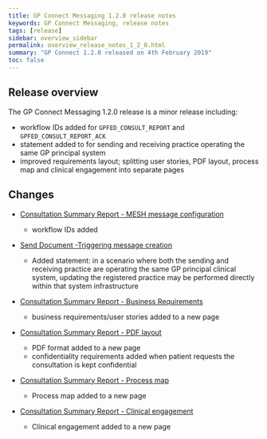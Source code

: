 ```yaml
---
title: GP Connect Messaging 1.2.0 release notes
keywords: GP Connect Messaging, release notes
tags: [release]
sidebar: overview_sidebar
permalink: overview_release_notes_1_2_0.html
summary: "GP Connect 1.2.0 released on 4th February 2019"
toc: false
---
```


## Release overview ##

The GP Connect Messaging 1.2.0 release is a minor release including:
- workflow IDs added for `GPFED_CONSULT_REPORT` and `GPFED_CONSULT_REPORT_ACK`
- statement added to for sending and receiving practice operating the same GP principal system 
- improved requirements layout; splitting user stories, PDF layout, process map and clinical engagement into separate pages


## Changes ##

- [Consultation Summary Report - MESH message configuration](senddocument_fedcon_mesh.html)
  - workflow IDs added

- [Send Document -Triggering message creation](senddocument_fedcon_trigger.html)
  - Added statement: in a scenario where both the sending and receiving practice are operating the same GP principal clinical system, updating the registered practice may be performed directly within that system infrastructure

- [Consultation Summary Report - Business Requirements](senddocument_userstories.html)
  - business requirements/user stories added to a new page
  
- [Consultation Summary Report - PDF layout](senddocument_fedcon_busreq_pdf.html)
  - PDF format added to a new page
  - confidentiality requirements added when patient requests the consultation is kept confidential

- [Consultation Summary Report - Process map](sendmessage_process.html)
  - Process map added to a new page

- [Consultation Summary Report - Clinical engagement](senddocument_fedcon_busreq_clinical.html)
  - Clinical engagement added to a new page
